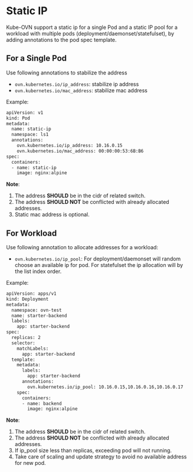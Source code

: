# Static IP

Kube-OVN support a static ip for a single Pod and a static IP pool for a workload with multiple pods (deployment/daemonset/statefulset), by adding annotations to the pod spec template.

## For a Single Pod

Use following annotations to stabilize the address
- `ovn.kubernetes.io/ip_address`: stabilize ip address
- `ovn.kubernetes.io/mac_address`: stabilize mac address

Example:
```bash
apiVersion: v1
kind: Pod
metadata:
  name: static-ip
  namespace: ls1
  annotations:
    ovn.kubernetes.io/ip_address: 10.16.0.15
    ovn.kubernetes.io/mac_address: 00:00:00:53:6B:B6
spec:
  containers:
  - name: static-ip
    image: nginx:alpine
```

**Note**:

1. The address **SHOULD** be in the cidr of related switch.
2. The address **SHOULD NOT** be conflicted with already allocated addresses.
3. Static mac address is optional.

## For Workload

Use following annotation to allocate addresses for a workload:
-  `ovn.kubernetes.io/ip_pool`: For deployment/daemonset will random choose an available ip for pod. For statefulset the ip allocation will by the list index order.

Example:
```bash
apiVersion: apps/v1
kind: Deployment
metadata:
  namespace: ovn-test
  name: starter-backend
  labels:
    app: starter-backend
spec:
  replicas: 2
  selector:
    matchLabels:
      app: starter-backend
  template:
    metadata:
      labels:
        app: starter-backend
      annotations:
        ovn.kubernetes.io/ip_pool: 10.16.0.15,10.16.0.16,10.16.0.17
    spec:
      containers:
      - name: backend
        image: nginx:alpine
```

**Note**:

1. The address **SHOULD** be in the cidr of related switch.
2. The address **SHOULD NOT** be conflicted with already allocated addresses.
3. If ip_pool size less than replicas, exceeding pod will not running.
2. Take care of scaling and update strategy to avoid no available address for new pod.